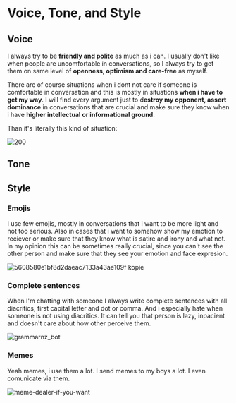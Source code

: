 # Voice, Tone, and Style
## Voice
I always try to be **friendly and polite** as much as i can. I usually don't like when people are uncomfortable in conversations, so I always try to get them on same level of **openness, optimism and care-free** as myself. 

There are of course situations when i dont not care if someone is comfortable in conversation and this is mostly in situations **when i have to get my way**. I will find every argument just to d**estroy my opponent, assert dominance** in conversations that are crucial and make sure they know when i have **higher intellectual or informational ground**. 

Than it's literally this kind of situation:

![200](https://github.com/ThaliciusWaltari/english-for-designers/assets/150806048/0258b888-7ff7-456d-b4a1-3bfc05c2e64a)

## Tone

## Style
### Emojis
I use few emojis, mostly in conversations that i want to be more light and not too serious. Also in cases that i want to somehow show my emotion to reciever or make sure that they know what is satire and irony and what not. In my opinion this can be sometimes really crucial, since you can't see the other person and make sure that they see your emotion and face expresion.

![5608580e1bf8d2daeac7133a43ae109f kopie](https://github.com/ThaliciusWaltari/english-for-designers/assets/150806048/3b1bc78c-9caa-486f-a654-abdd350fb492)

### Complete sentences
When I'm chatting with someone I always write complete sentences with all diacritics, first capital letter and dot or comma. And i especially hate when someone is not using diacritics. It can tell you that person is lazy, inpacient and doesn't care about how other perceive them. 

![grammarnz_bot](https://github.com/ThaliciusWaltari/english-for-designers/assets/150806048/025bf53f-288c-4281-b4b8-bcea57a10622)

### Memes
Yeah memes, i use them a lot. I send memes to my boys a lot. I even comunicate via them. 

![meme-dealer-if-you-want](https://github.com/ThaliciusWaltari/english-for-designers/assets/150806048/78f6ab3f-2cda-4fc3-8d01-dd2a4e842fe0)



